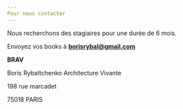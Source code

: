 ```yaml
---
Pour nous contacter
---
```


Nous recherchons des stagiaires pour une durée de 6 mois.


Envoyez vos books à <b>borisrybal@gmail.com </b>


<b>BRAV</b>

Boris Rybaltchenko Architecture Vivante

198 rue marcadet

75018 PARIS

